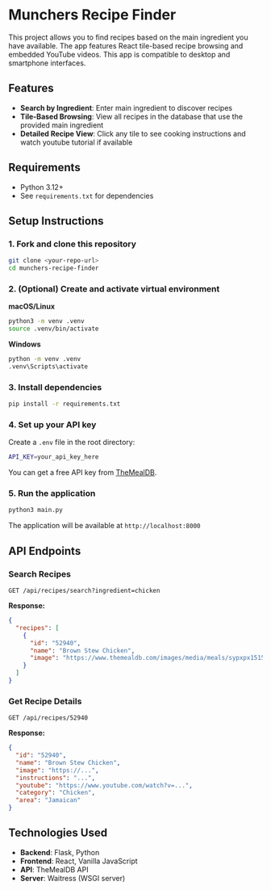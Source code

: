 # Munchers Recipe Finder

This project allows you to find recipes based on the main ingredient you have available. The app features React tile-based recipe browsing and embedded YouTube videos. This app is compatible to desktop and smartphone interfaces.

## Features

- **Search by Ingredient**: Enter main ingredient to discover recipes
- **Tile-Based Browsing**: View all recipes in the database that use the provided main ingredient
- **Detailed Recipe View**: Click any tile to see cooking instructions and watch youtube tutorial if available

## Requirements
- Python 3.12+
- See `requirements.txt` for dependencies

## Setup Instructions

### 1. Fork and clone this repository
```bash
git clone <your-repo-url>
cd munchers-recipe-finder
```

### 2. (Optional) Create and activate virtual environment

**macOS/Linux**
```bash
python3 -m venv .venv
source .venv/bin/activate
```

**Windows**
```bash
python -m venv .venv
.venv\Scripts\activate
```

### 3. Install dependencies
```bash
pip install -r requirements.txt
```

### 4. Set up your API key

Create a `.env` file in the root directory:
```bash
API_KEY=your_api_key_here
```

You can get a free API key from [TheMealDB](https://www.themealdb.com/api.php).

### 5. Run the application
```bash
python3 main.py
```

The application will be available at `http://localhost:8000`

## API Endpoints

### Search Recipes
```
GET /api/recipes/search?ingredient=chicken
```

**Response:**
```json
{
  "recipes": [
    {
      "id": "52940",
      "name": "Brown Stew Chicken",
      "image": "https://www.themealdb.com/images/media/meals/sypxpx1515365095.jpg"
    }
  ]
}
```

### Get Recipe Details
```
GET /api/recipes/52940
```

**Response:**
```json
{
  "id": "52940",
  "name": "Brown Stew Chicken",
  "image": "https://...",
  "instructions": "...",
  "youtube": "https://www.youtube.com/watch?v=...",
  "category": "Chicken",
  "area": "Jamaican"
}
```

## Technologies Used

- **Backend**: Flask, Python
- **Frontend**: React, Vanilla JavaScript
- **API**: TheMealDB API
- **Server**: Waitress (WSGI server)
